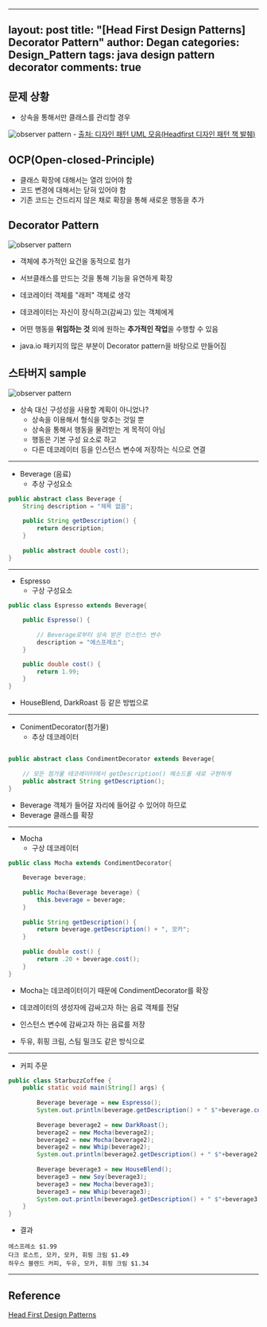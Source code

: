 
---
layout: post
title:  "[Head First Design Patterns] Decorator Pattern"
author: Degan
categories: Design_Pattern
tags:	java design pattern decorator
comments: true
---

## 문제 상황
- 상속을 통해서만 클래스를 관리할 경우

![observer pattern](http://snowdeer.github.io/assets/design-pattern-headfirst/decorator-badcase.png)
	- [출처: 디자인 패턴 UML 모음(Headfirst 디자인 패턴 책 발췌)](http://snowdeer.github.io/designpattern/2016/09/21/design-pattern-head-first-book-uml-list/) 

## OCP(Open-closed-Principle)
- 클래스 확장에 대해서는 열려 있어야 함
- 코드 변경에 대해서는 닫혀 있어야 함
- 기존 코드는 건드리지 않은 채로 확장을 통해 새로운 행동을 추가

## Decorator Pattern

![observer pattern](http://snowdeer.github.io/assets/design-pattern-headfirst/decorator-pattern.png)

- 객체에 추가적인 요건을 동적으로 첨가
- 서브클래스를 만드는 것을 통해 기능을 유연하게 확장
- 데코레이터 객체를 "래퍼" 객체로 생각
- 데코레이터는 자신이 장식하고(감싸고) 있는 객체에게 
- 어떤 행동을 **위임하는 것** 외에 원하는 **추가적인 작업**을 수행할 수 있음

- java.io 패키지의 많은 부분이 Decorator pattern을 바탕으로 만들어짐


## 스타버지 sample 

![observer pattern](http://snowdeer.github.io/assets/design-pattern-headfirst/starbuzz-decorator.png)

- 상속 대신 구성성을 사용할 계획이 아니었나?
	- 상속을 이용해서 형식을 맞추는 것일 뿐
	- 상속을 통해서 행동을 물려받는 게 목적이 아님
	- 행동은 기본 구성 요소로 하고
	- 다른 데코레이터 등을 인스턴스 변수에 저장하는 식으로 연결

---

- Beverage (음료)
	- 추상 구성요소

```java
public abstract class Beverage {
	String description = "제목 없음";
	
	public String getDescription() {
		return description;
	}
	
	public abstract double cost();
}
```
---

- Espresso
	- 구상 구성요소

```java
public class Espresso extends Beverage{
	
	public Espresso() {
		
		// Beverage로부터 상속 받은 인스턴스 변수
		description = "에스프레소";
	}

	public double cost() {
		return 1.99;
	}
}
```

- HouseBlend, DarkRoast 등 같은 방법으로 

---

- ConimentDecorator(첨가물)
	- 추상 데코레이터

```java

public abstract class CondimentDecorator extends Beverage{
	
	// 모든 첨가물 테코레이터에서 getDescription() 메소드를 새로 구현하게
	public abstract String getDescription();
}
```

- Beverage 객체가 들어갈 자리에 들어갈 수 있어야 하므로
- Beverage 클래스를 확장

---

- Mocha
	- 구상 데코레이터

```java
public class Mocha extends CondimentDecorator{
	
	Beverage beverage;
	
	public Mocha(Beverage beverage) {
		this.beverage = beverage;
	}
	
	public String getDescription() {
		return beverage.getDescription() + ", 모카";
	}
	
	public double cost() {
		return .20 + beverage.cost();
	}
}
```

- Mocha는 데코레이터이기 때문에 CondimentDecorator를 확장
- 데코레이터의 생성자에 감싸고자 하는 음료 객체를 전달
- 인스턴스 변수에 감싸고자 하는 음료를 저장

- 두유, 휘핑 크림, 스팀 밀크도 같은 방식으로 

---

- 커피 주문

```java
public class StarbuzzCoffee {
	public static void main(String[] args) {
		
		Beverage beverage = new Espresso();
		System.out.println(beverage.getDescription() + " $"+beverage.cost());
		
		Beverage beverage2 = new DarkRoast();
		beverage2 = new Mocha(beverage2);
		beverage2 = new Mocha(beverage2);
		beverage2 = new Whip(beverage2);
		System.out.println(beverage2.getDescription() + " $"+beverage2.cost());
		
		Beverage beverage3 = new HouseBlend();
		beverage3 = new Soy(beverage3);
		beverage3 = new Mocha(beverage3);
		beverage3 = new Whip(beverage3);
		System.out.println(beverage3.getDescription() + " $"+beverage3.cost());
	}
}
```

- 결과

```console
에스프레소 $1.99
다크 로스트, 모카, 모카, 휘핑 크림 $1.49
하우스 블렌드 커피, 두유, 모카, 휘핑 크림 $1.34
```

---

## Reference

[Head First Design Patterns](http://www.hanbit.co.kr/store/books/look.php?p_code=B9860513241)
